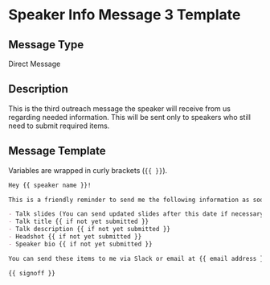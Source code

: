 # Speaker Info Message 3 Template

## Message Type

Direct Message

## Description

This is the third outreach message the speaker will receive from us regarding needed information. This will be sent only to speakers who still need to submit required items.

## Message Template

Variables are wrapped in curly brackets (`{{ }}`).

````md
Hey {{ speaker name }}!

This is a friendly reminder to send me the following information as soon as possible:

- Talk slides (You can send updated slides after this date if necessary)
- Talk title {{ if not yet submitted }}
- Talk description {{ if not yet submitted }}
- Headshot {{ if not yet submitted }}
- Speaker bio {{ if not yet submitted }}

You can send these items to me via Slack or email at {{ email address }}. If you have any questions or comments, please let me or @Meg know.

{{ signoff }}
````
